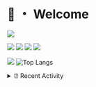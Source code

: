# 👋 ・ Welcome
![](https://komarev.com/ghpvc/?username=Lorenzo0111)

![](https://img.shields.io/badge/Java-ED8B00?style=for-the-badge&logo=java&logoColor=white)
![](https://img.shields.io/badge/JavaScript-323330?style=for-the-badge&logo=javascript&logoColor=F7DF1E)
![](https://img.shields.io/badge/Node.js-339933?style=for-the-badge&logo=nodedotjs&logoColor=white)
![](https://img.shields.io/badge/React-20232A?style=for-the-badge&logo=react&logoColor=61DAFB)

[![](https://github-readme-stats.vercel.app/api?username=Lorenzo0111&show_icons=true&count_private=true)](https://github.com/Lorenzo0111)
![Top Langs](https://github-readme-stats.vercel.app/api/top-langs/?username=Lorenzo0111&layout=compact)

<details>
<summary>⏰ Recent Activity</summary>

<!--RECENT_ACTIVITY:start-->
1. ![prMerged] **Pull request merged:** [ZombieStriker/QualityArmory#225](https://github.com/ZombieStriker/QualityArmory/pull/225)
2. ![issueClosed] **Issue closed:** [ZombieStriker/QualityArmory#227](https://github.com/ZombieStriker/QualityArmory/issues/227)
3. ![comment] **Commented:** [ZombieStriker/QualityArmory#227](https://github.com/ZombieStriker/QualityArmory/issues/227#issuecomment-995466334)
4. ![prMerged] **Pull request merged:** [Lorenzo0111/RocketPlaceholders#55](https://github.com/Lorenzo0111/RocketPlaceholders/pull/55)
5. ![comment] **Commented:** [ZombieStriker/QualityArmory#227](https://github.com/ZombieStriker/QualityArmory/issues/227#issuecomment-994566542)
6. ![comment] **Commented:** [ZombieStriker/QualityArmory#227](https://github.com/ZombieStriker/QualityArmory/issues/227#issuecomment-994335670)
7. ![comment] **Commented:** [ZombieStriker/QualityArmory#227](https://github.com/ZombieStriker/QualityArmory/issues/227#issuecomment-993918258)
8. ![comment] **Commented:** [ZombieStriker/QualityArmory#226](https://github.com/ZombieStriker/QualityArmory/issues/226#issuecomment-993862948)
9. ![issueClosed] **Issue closed:** [ZombieStriker/QualityArmory#226](https://github.com/ZombieStriker/QualityArmory/issues/226)
10. ![comment] **Commented:** [sgtcaze/NametagEdit#552](https://github.com/sgtcaze/NametagEdit/issues/552#issuecomment-992805670)
<!--RECENT_ACTIVITY:end-->


<!--RECENT_ACTIVITY:last_update-->
Last Updated: Sunday, December 19th, 2021, 12:18:10 PM
<!--RECENT_ACTIVITY:last_update_end-->
</details>

[issueOpened]: https://cdn.jsdelivr.net/gh/Readme-Workflows/Readme-Icons@main/icons/octicons/IssueOpenedOld.svg
[issueClosed]: https://cdn.jsdelivr.net/gh/Readme-Workflows/Readme-Icons@main/icons/octicons/IssueClosedOld.svg

[prOpened]: https://cdn.jsdelivr.net/gh/Readme-Workflows/Readme-Icons@main/icons/octicons/PullRequestOpened.svg
[prClosed]: https://cdn.jsdelivr.net/gh/Readme-Workflows/Readme-Icons@main/icons/octicons/PullRequestClosed.svg
[prMerged]: https://cdn.jsdelivr.net/gh/Readme-Workflows/Readme-Icons@main/icons/octicons/PullRequestMerged.svg

[comment]: https://cdn.jsdelivr.net/gh/Readme-Workflows/Readme-Icons@main/icons/octicons/Comment.svg

[changesRequested]: https://cdn.jsdelivr.net/gh/Readme-Workflows/Readme-Icons@main/icons/octicons/RequestedChanges.svg
[approved]: https://cdn.jsdelivr.net/gh/Readme-Workflows/Readme-Icons@main/icons/octicons/ApprovedChanges.svg

[repoCreated]: https://cdn.jsdelivr.net/gh/Readme-Workflows/Readme-Icons@main/icons/octicons/Repository.svg
[release]: https://cdn.jsdelivr.net/gh/Readme-Workflows/Readme-Icons@main/icons/octicons/Release.svg
[star]: https://cdn.jsdelivr.net/gh/Readme-Workflows/Readme-Icons@main/icons/octicons/StarredRepository.svg
[wiki]: https://cdn.jsdelivr.net/gh/Readme-Workflows/Readme-Icons@main/icons/octicons/Wiki.svg
[fork]: https://cdn.jsdelivr.net/gh/Readme-Workflows/Readme-Icons@main/icons/octicons/ForkedRepository.svg
[people]: https://cdn.jsdelivr.net/gh/Readme-Workflows/Readme-Icons@main/icons/octicons/People.svg
